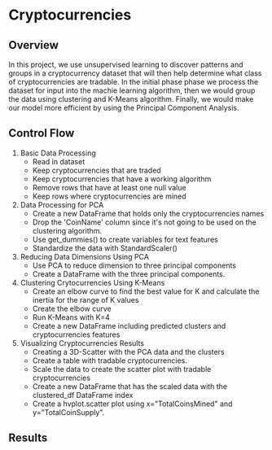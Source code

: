 # Cryptocurrencies
## Overview
In this project, we use unsupervised learning to discover patterns and groups in a cryptocurrency dataset that will then help determine what class of cryptocurrencies are tradable. In the initial phase phase we process the dataset for input into the machie learning algorithm, then we would group the data using clustering and K-Means algorithm. Finally, we would make our model more efficient by using the Principal Component Analysis.

## Control Flow
1. Basic Data Processing
    - Read in dataset
    - Keep cryptocurrencies that are traded
    - Keep cryptocurrencies that have a working algorithm
    - Remove rows that have at least one null value
    - Keep rows where cryptocurrencies are mined
2. Data Processing for PCA
    - Create a new DataFrame that holds only the cryptocurrencies names
    - Drop the 'CoinName' column since it's not going to be used on the clustering algorithm.
    - Use get_dummies() to create variables for text features
    - Standardize the data with StandardScaler()
 3. Reducing Data Dimensions Using PCA
    - Use PCA to reduce dimension to three principal components
    - Create a DataFrame with the three principal components.
4. Clustering Crytocurrencies Using K-Means
    - Create an elbow curve to find the best value for K and calculate the inertia for the range of K values
    - Create the elbow curve
    - Run K-Means with K=4
    - Create a new DataFrame including predicted clusters and cryptocurrencies features
5. Visualizing Cryptocurrencies Results
    - Creating a 3D-Scatter with the PCA data and the clusters
    - Create a table with tradable cryptocurrencies.
    - Scale the data to create the scatter plot with tradable cryptocurrencies
    - Create a new DataFrame that has the scaled data with the clustered_df DataFrame index
    - Create a hvplot.scatter plot using x="TotalCoinsMined" and y="TotalCoinSupply".


## Results
